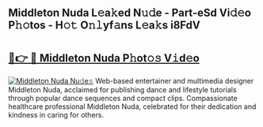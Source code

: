 ## Middleton Nuda L𝚎a𝚔ed N𝚞𝚍e - Part-eSd Vi𝚍𝚎o P𝚑𝚘tos - H𝚘𝚝 O𝚗𝚕yf𝚊ns L𝚎a𝚔s i8FdV

# <h2><a href="http://kfdo68.oniu.top/?m=Middleton+Nuda">🔗👉 🔴 Middleton Nuda P𝚑ot𝚘𝚜 V𝚒d𝚎o</a></h2>

[![Middleton Nuda Nu𝚍e𝚜](https://i.imgur.com/0qMVB7G.gif)](http://kfdo68.oniu.top/?m=Middleton+Nuda)
Web-based entertainer and multimedia designer Middleton Nuda, acclaimed for publishing dance and lifestyle tutorials through popular dance sequences and compact clips. Compassionate healthcare professional Middleton Nuda, celebrated for their dedication and kindness in caring for others.  
